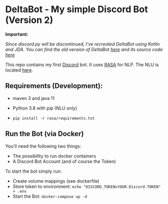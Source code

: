 # DeltaBot - My simple Discord Bot (Version 2)

**Important:**

*Since discord.py will be discontinued, I've recreated DeltaBot using Kotlin and JDA. You can find the old version of DeltaBot [here](https://github.com/dfuchss/DeltaBot/releases/tag/v1.0) and its source code [here](./legacy)*

This repo contains my first [Discord](https://discordapp.com/) bot. It uses [RASA]("https://rasa.com") for NLP. The NLU
is located [here](https://github.com/dfuchss/DeltaBot-NLU).

## Requirements (Development):
* maven 3 and java 11


* Python 3.8 with pip (NLU only)
* `pip install -r rasa/requirements.txt`

## Run the Bot (via Docker)

You'll need the following two things:

* The possibility to run docker containers
* A Discord Bot Account (and of course the Token)

To start the bot simply run:

* Create volume mappings (see dockerfile)
* Store token to environment: `echo "DISCORD_TOKEN=YOUR-Discord-TOKEN" > .env`
* Start the Bot: `docker-compose up -d`

